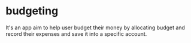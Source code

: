 # budgeting
It's an app aim to help user budget their money by allocating budget and  record their expenses and save it into a specific account.

